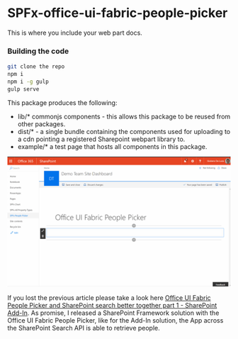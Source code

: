 # SPFx-office-ui-fabric-people-picker

This is where you include your web part docs.

### Building the code

```bash
git clone the repo
npm i
npm i -g gulp
gulp serve
```

This package produces the following:

* lib/* commonjs components - this allows this package to be reused from other packages.
* dist/* - a single bundle containing the components used for uploading to a cdn pointing a registered Sharepoint webpart library to.
* example/* a test page that hosts all components in this package.

![alt text](Preview1.gif "SharePoint Framework PeoplePicker")

If you lost the previous article please take a look here [Office UI Fabric People Picker and SharePoint search better together part 1 - SharePoint Add-In](http://www.delucagiuliano.com/office-ui-fabric-people-picker-and-sharepoint-search-better-together-part-1/).
As promise, I released a SharePoint Framework solution with the Office UI Fabric People Picker, like for the Add-In solution, the App across the SharePoint Search API is able to retrieve people.
